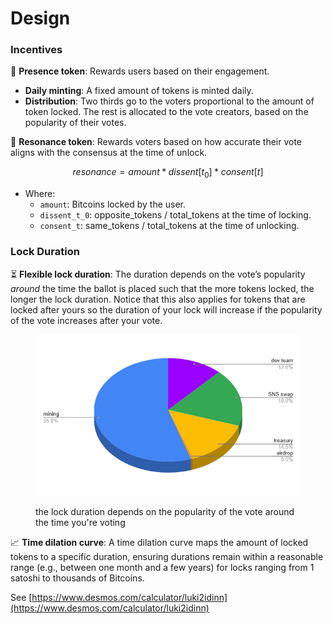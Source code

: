 # Design

### Incentives

🌌 **Presence token**: Rewards users based on their engagement.

* **Daily minting**: A fixed amount of tokens is minted daily.
* **Distribution**: Two thirds go to the voters proportional to the amount of token locked. The rest is allocated to the vote creators, based on the popularity of their votes.

🔮 **Resonance token**: Rewards voters based on how accurate their vote aligns with the consensus at the time of unlock.

$$
resonance = amount * dissent[t_0]*consent[t]
$$

* Where:
  * `amount`: Bitcoins locked by the user.
  * `dissent_t_0`: opposite\_tokens / total\_tokens at the time of locking.
  * `consent_t`: same\_tokens / total\_tokens at the time of unlocking.

### Lock Duration

⏳ **Flexible lock duration**: The duration depends on the vote’s popularity _around_ the time the ballot is placed such that the more tokens locked, the longer the lock duration. Notice that this also applies for tokens that are locked after yours so the duration of your lock will increase if the popularity of the vote increases after your vote.

<figure><img src=".gitbook/assets/image.png" alt=""><figcaption><p>the lock duration depends on the popularity of the vote around the time you're voting</p></figcaption></figure>

📈 **Time dilation curve**: A time dilation curve maps the amount of locked tokens to a specific duration, ensuring durations remain within a reasonable range (e.g., between one month and a few years) for locks ranging from 1 satoshi to thousands of Bitcoins.

See [https://www.desmos.com/calculator/luki2idinn](https://www.desmos.com/calculator/luki2idinn)
